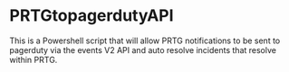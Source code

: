 # PRTGtopagerdutyAPI
This is a Powershell script that will allow PRTG notifications to be sent to pagerduty via the events V2 API and auto resolve incidents that resolve within PRTG.
